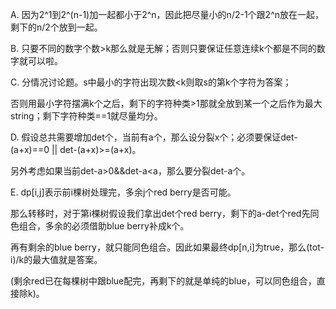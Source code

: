 A. 因为2^1到2^(n-1)加一起都小于2^n，因此把尽量小的n/2-1个跟2^n放在一起，剩下的n/2个放到一起。

B. 只要不同的数字个数>k那么就是无解；否则只要保证任意连续k个都是不同的数字就可以啦。

C. 分情况讨论题。s中最小的字符出现次数<k则取s的第k个字符为答案；

   否则用最小字符摆满k个之后，剩下的字符种类>1那就全放到某一个之后作为最大string；剩下字符种类==1就尽量均分。
   
D. 假设总共需要增加det个，当前有a个，那么设分裂x个；必须要保证det-(a+x)==0 || det-(a+x)>=(a+x)。

   另外考虑如果当前det-a>0&&det-a<a，那么要分裂det-a个。
   
E. dp[i,j]表示前i棵树处理完，多余j个red berry是否可能。

   那么转移时，对于第i棵树假设我们拿出det个red berry，剩下的a-det个red先同色组合，多余的必须借助blue berry补成k个。
   
   再有剩余的blue berry，就只能同色组合。因此如果最终dp[n,i]为true，那么(tot-i)/k的最大值就是答案。
   
   (剩余red已在每棵树中跟blue配完，再剩下的就是单纯的blue，可以同色组合，直接除k)。

